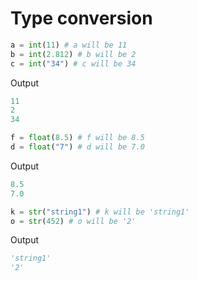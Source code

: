 # Type conversion

```python
a = int(11) # a will be 11
b = int(2.812) # b will be 2
c = int("34") # c will be 34
```

Output

```python
11
2
34
```



```python
f = float(8.5) # f will be 8.5
d = float("7") # d will be 7.0
```

Output

```python
8.5
7.0
```



```python
k = str("string1") # k will be 'string1'
o = str(452) # o will be '2'
```

Output

```python
'string1'
'2'
```